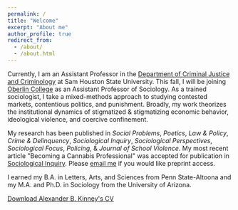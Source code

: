 ```yaml
---
permalink: /
title: "Welcome"
excerpt: "About me"
author_profile: true
redirect_from: 
  - /about/
  - /about.html
---
```



Currently, I am an Assistant Professor in the [Department of Criminal Justice and Criminology](https://www.shsu.edu/academics/cj-crim/) at Sam Houston State University. This fall, I will be joining [Oberlin College](https://www.oberlin.edu/arts-and-sciences/departments/sociology) as an Assistant Professor of Sociology. As a trained sociologist, I take a mixed-methods approach to studying contested markets, contentious politics, and punishment. Broadly, my work theorizes the institutional dynamics of stigmatized & stigmatizing economic behavior, ideological violence, and coercive confinement. 

My research has been published in *Social Problems*, *Poetics*, *Law & Policy*, *Crime & Delinquency*, *Sociological Inquiry*, *Sociological Perspectives*, *Sociological Focus*, *Policing*, & *Journal of School Violence*. My most recent article "Becoming a Cannabis Professional" was accepted for publication in [Sociological Inquiry](https://onlinelibrary.wiley.com/doi/full/10.1111/soin.12627). Please [email me](abk017@shsu.edu) if you would like preprint access.

I earned my B.A. in Letters, Arts, and Sciences from Penn State-Altoona and my M.A. and Ph.D. in Sociology from the University of Arizona.

[Download Alexander B. Kinney's CV](https://www.alexanderkinney.com/files/CV2024.pdf) 
